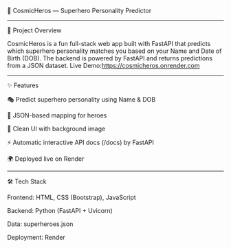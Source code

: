 🦸 CosmicHeros — Superhero Personality Predictor

---

🚀 Project Overview

CosmicHeros is a fun full-stack web app built with FastAPI that predicts which superhero personality matches you based on your Name and Date of Birth (DOB). The backend is powered by FastAPI and returns predictions from a JSON dataset.
Live Demo:https://cosmicheros.onrender.com

---

✨ Features

🎭 Predict superhero personality using Name & DOB

📂 JSON-based mapping for heroes

🎨 Clean UI with background image

⚡ Automatic interactive API docs (/docs) by FastAPI

🌍 Deployed live on Render

---

🛠️ Tech Stack

Frontend: HTML, CSS (Bootstrap), JavaScript

Backend: Python (FastAPI + Uvicorn)

Data: superheroes.json

Deployment: Render

